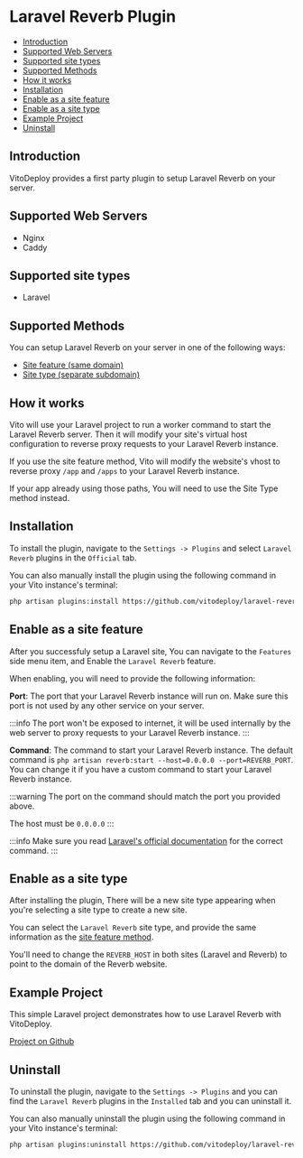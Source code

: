 # Laravel Reverb Plugin

- [Introduction](#introduction)
- [Supported Web Servers](#supported-web-servers)
- [Supported site types](#supported-site-types)
- [Supported Methods](#supported-methods)
- [How it works](#how-it-works)
- [Installation](#installation)
- [Enable as a site feature](#enable-as-a-site-feature)
- [Enable as a site type](#enable-as-a-site-type)
- [Example Project](#example-project)
- [Uninstall](#uninstall)

## Introduction

VitoDeploy provides a first party plugin to setup Laravel Reverb on your server.

## Supported Web Servers

- Nginx
- Caddy

## Supported site types

- Laravel

## Supported Methods

You can setup Laravel Reverb on your server in one of the following ways:

- [Site feature (same domain)](#enable-as-a-site-feature)
- [Site type (separate subdomain)](#enable-as-a-site-type)

## How it works

Vito will use your Laravel project to run a worker command to start the Laravel Reverb server. Then it will modify your site's virtual host configuration to reverse proxy requests to your Laravel Reverb instance.

If you use the site feature method, Vito will modify the website's vhost to reverse proxy `/app` and `/apps` to your Laravel Reverb instance.

If your app already using those paths, You will need to use the Site Type method instead.

## Installation

To install the plugin, navigate to the `Settings -> Plugins` and select `Laravel Reverb` plugins in the `Official` tab.

You can also manually install the plugin using the following command in your Vito instance's terminal:

```bash
php artisan plugins:install https://github.com/vitodeploy/laravel-reverb-plugin
```

## Enable as a site feature

After you successfuly setup a Laravel site, You can navigate to the `Features` side menu item, and Enable the `Laravel Reverb` feature.

When enabling, you will need to provide the following information:

**Port**: The port that your Laravel Reverb instance will run on. Make sure this port is not used by any other service on your server.

:::info
The port won't be exposed to internet, it will be used internally by the web server to proxy requests to your Laravel Reverb instance.
:::

**Command**: The command to start your Laravel Reverb instance. The default command is `php artisan reverb:start --host=0.0.0.0 --port=REVERB_PORT`. You can change it if you have a custom command to start your Laravel Reverb instance.

:::warning
The port on the command should match the port you provided above.

The host must be `0.0.0.0`
:::

:::info
Make sure you read [Laravel's official documentation](https://laravel.com/docs/12.x/reverb) for the correct command.
:::

## Enable as a site type

After installing the plugin, There will be a new site type appearing when you're selecting a site type to create a new site.

You can select the `Laravel Reverb` site type, and provide the same information as the [site feature method](#enable-as-a-site-feature).

You'll need to change the `REVERB_HOST` in both sites (Laravel and Reverb) to point to the domain of the Reverb website.

## Example Project

This simple Laravel project demonstrates how to use Laravel Reverb with VitoDeploy.

[Project on Github](https://github.com/saeedvaziry/laravel-reverb-demo)

## Uninstall

To uninstall the plugin, navigate to the `Settings -> Plugins` and you can find the `Laravel Reverb` plugins in the `Installed` tab and you can uninstall it.

You can also manually uninstall the plugin using the following command in your Vito instance's terminal:

```bash
php artisan plugins:uninstall https://github.com/vitodeploy/laravel-reverb-plugin
```
